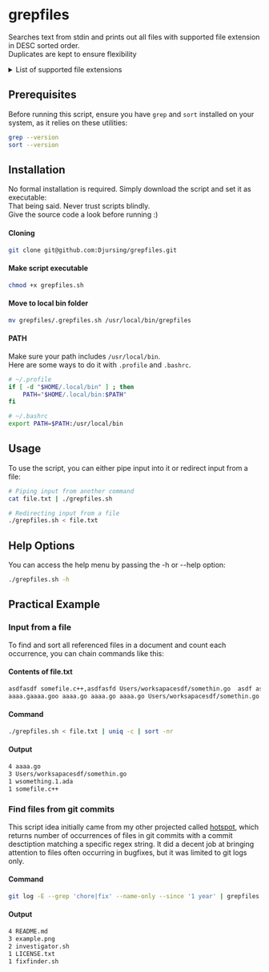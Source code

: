 # grepfiles
Searches text from stdin and prints out all files with supported file extension in DESC sorted order.\
Duplicates are kept to ensure flexibility

<details>
<summary>List of supported file extensions</summary>

- **Archives:** 7z, a, apk, ar, bz2, cab, cpio, deb, dmg, egg, gz, iso, jar, lha, mar, pea, rar, rpm, s7z, shar, tar, tbz2, tgz, tlz, war, whl, xpi, zip, zipx, xz, pak
- **Books and Documents:** mobi, epub, azw1, azw3, azw4, azw6, azw, cbr, cbz, pdf, ebook, doc, docx, odt, org, txt, rtf, md, tex, log, msg, wpd, wps, pages, ppt, odp, xls, xlsx, csv, ics, vcf
- **Programming and Scripting:** 1ada, 2ada, ada, adb, ads, asm, bas, bash, bat, c, c++, cbl, cc, class, clj, cob, cpp, cs, csh, cxx, d, diff, e, el, f, f77, f90, fish, for, fth, ftn, go, groovy, h, hh, hpp, hs, java, js, jsx, jsp, ksh, kt, lhs, lisp, lua, m, m4, nim, patch, php, pl, po, pp, py, r, rb, rs, s, scala, sh, swg, swift, v, vb, vcxproj, xcodeproj, xml, zsh
- **Executable:** exe, msi, bin, command, sh, bat, crx, bash, csh, fish, ksh, zsh
- **Fonts:** eot, otf, ttf, woff, woff2
- **Images and Graphics:** 3dm, 3ds, max, bmp, dds, gif, jpg, jpeg, png, psd, xcf, tga, thm, tif, tiff, yuv, ai, eps, ps, svg, dwg, dxf, gpx, kml, kmz, webp
- **Video and Animation:** 3g2, 3gp, aaf, asf, avchd, avi, drc, flv, m2v, m4p, m4v, mkv, mng, mov, mp2, mp4, mpe, mpeg, mpg, mpv, mxf, nsv, ogg, ogv, ogm, qt, rm, rmvb, roq, srt, svi, vob, webm, wmv, yuv
- **Web:** html, htm, css, js, jsx, less, scss, wasm, php
</details>

## Prerequisites
Before running this script, ensure you have `grep` and `sort` installed on your system, as it relies on these utilities:

```bash
grep --version
sort --version
```


## Installation
No formal installation is required. Simply download the script and set it as executable:\
That being said. Never trust scripts blindly.\
Give the source code a look before running :)

#### Cloning
```bash
git clone git@github.com:Djursing/grepfiles.git
```

#### Make script executable
```bash
chmod +x grepfiles.sh
```

#### Move to local bin folder
```bash
mv grepfiles/.grepfiles.sh /usr/local/bin/grepfiles
```

#### PATH
Make sure your path includes `/usr/local/bin`.\
Here are some ways to do it with `.profile` and `.bashrc`.
```bash
# ~/.profile
if [ -d "$HOME/.local/bin" ] ; then
    PATH="$HOME/.local/bin:$PATH"
fi

# ~/.bashrc
export PATH=$PATH:/usr/local/bin
```


## Usage

To use the script, you can either pipe input into it or redirect input from a file:

```bash 
# Piping input from another command
cat file.txt | ./grepfiles.sh

# Redirecting input from a file
./grepfiles.sh < file.txt
```

## Help Options

You can access the help menu by passing the -h or --help option:
```bash
./grepfiles.sh -h
```

## Practical Example

### Input from a file
To find and sort all referenced files in a document and count each occurrence, you can chain commands like this:

#### Contents of file.txt
```bash
asdfasdf somefile.c++,asdfasfd Users/worksapacesdf/somethin.go  asdf asoijojweiofjwf owfnmsodkf nsak;fnkwenf wsomething.1.ada sadfasdfsdafsadfsdafasdfonewoifnweoi
aaaa.gaaaa.goo aaaa.go aaaa.go aaaa.go Users/worksapacesdf/somethin.go Users/worksapacesdf/somethin.go aaaa.go
```

#### Command
```bash
./grepfiles.sh < file.txt | uniq -c | sort -nr
```

#### Output
```bash
4 aaaa.go
3 Users/worksapacesdf/somethin.go
1 wsomething.1.ada
1 somefile.c++
```

### Find files from git commits
This script idea initially came from my other projected called [hotspot](https://github.com/Djursing/hotspot), which returns number of occurrences of files in git commits with a commit desctiption matching a specific regex string.
It did a decent job at bringing attention to files often occurring in bugfixes, but it was limited to git logs only. 

#### Command
```bash
git log -E --grep 'chore|fix' --name-only --since '1 year' | grepfiles | uniq -c | sort -nr
```

#### Output
```bash
4 README.md
3 example.png
2 investigator.sh
1 LICENSE.txt
1 fixfinder.sh
```

